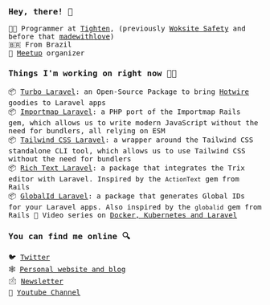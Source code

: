 ### <samp>Hey, there! 👋</samp>
<samp>

👨‍💻 Programmer at [Tighten](https://tighten.co/), (previously [Woksite Safety](https://worksitesafety.ca) and before that [madewithlove](https://madewithlove.com/))<br>
🇧🇷 From Brazil<br>
📅 [Meetup](https://www.meetup.com/pt-BR/maceio-dev-meetup/) organizer

### Things I'm working on right now 👨‍💻

📦 [Turbo Laravel](https://github.com/tonysm/turbo-laravel): an Open-Source Package to bring [Hotwire](https://hotwired.dev/) goodies to Laravel apps<br>
📦 [Importmap Laravel](https://github.com/tonysm/importmap-laravel): a PHP port of the Importmap Rails gem, which allows us to write modern JavaScript without the need for bundlers, all relying on ESM<br>
📦 [Tailwind CSS Laravel](https://github.com/tonysm/tailwindcss-laravel): a wrapper around the Tailwind CSS standalone CLI tool, which allows us to use Tailwind CSS without the need for bundlers<br>
📦 [Rich Text Laravel](https://github.com/tonysm/rich-text-laravel): a package that integrates the Trix editor with Laravel. Inspired by the `ActionText` gem from Rails<br>
📦 [GlobalId Laravel](https://github.com/tonysm/globalid-laravel): a package that generates Global IDs for your Laravel apps. Also inspired by the `globalid` gem from Rails
🎥 Video series on [Docker, Kubernetes and Laravel](https://www.tonysm.com/courses/kubernetes-for-laravel-developers/)<br>

### You can find me online 🔍

🐦 [Twitter](https://twitter.com/tonysmdev)<br>
🕸️ [Personal website and blog](https://tonysm.com)<br>
🖄 [Newsletter](https://world.hey.com/tonysm)<br>
🎥 [Youtube Channel](https://www.youtube.com/channel/UCGtfJjAR5JeBPAmxN_ZHx4Q?view_as=subscriber)

</smap>
